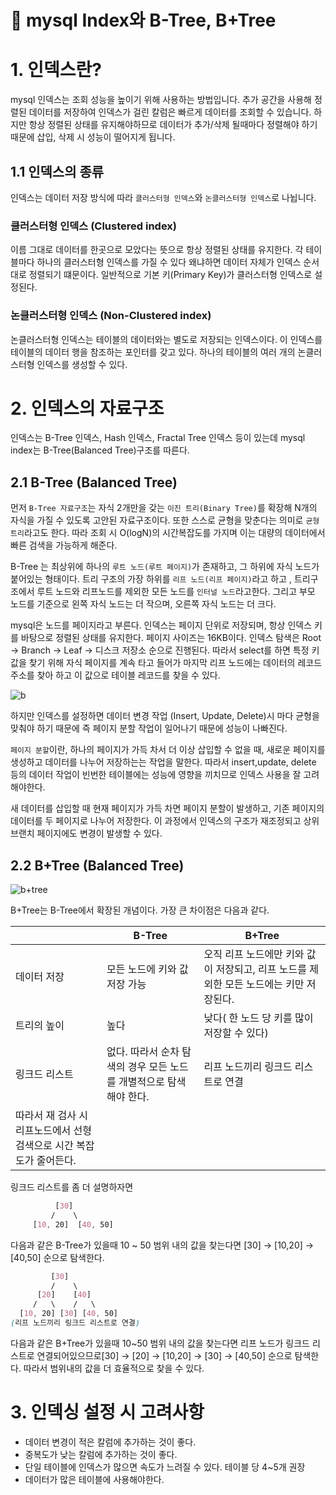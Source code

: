 # 📌 mysql Index와 B-Tree, B+Tree

# 1. 인덱스란?

mysql 인덱스는 조회 성능을 높이기 위해 사용하는 방법입니다. 추가 공간을 사용해 정렬된 데이터를 저장하여 인덱스가 걸린 칼럼은 빠르게 데이터를 조회할 수 있습니다. 하지만 항상 정렬된 상태를 유지해야하므로 데이터가 추가/삭제 될때마다 정렬해야 하기때문에 삽입, 삭제 시 성능이 떨어지게 됩니다.

## 1.1 인덱스의 종류

인덱스는 데이터 저장 방식에 따라 `클러스터형 인덱스`와 `논클러스터형 인덱스`로 나뉩니다.

### 클러스터형 인덱스 (Clustered index)

이름 그대로 데이터를 한곳으로 모았다는 뜻으로 항상 정렬된 상태를 유지한다.  각 테이블마다 하나의 클러스터형 인덱스를 가질 수 있다 왜냐하면 데이터 자체가 인덱스 순서대로 정렬되기 떄문이다. 일반적으로 기본 키(Primary Key)가 클러스터형 인덱스로 설정된다.

### 논클러스터형 인덱스 (Non-Clustered index)

논클러스터형 인덱스는 테이블의 데이터와는 별도로 저장되는 인덱스이다. 이 인덱스를 테이블의 데이터 행을 참조하는 포인터를 갖고 있다. 하나의 테이블의 여러 개의 논클러스터형 인덱스를 생성할 수 있다.


# 2. 인덱스의 자료구조

인덱스는 B-Tree 인덱스, Hash 인덱스, Fractal Tree 인덱스 등이 있는데  mysql index는 B-Tree(Balanced Tree)구조를 따른다.

## 2.1 B-Tree (Balanced Tree)

먼저 `B-Tree 자료구조`는 자식 2개만을 갖는 `이진 트리(Binary Tree)`를 확장해 N개의 자식을 가질 수 있도록 고안된 자료구조이다. 또한 스스로 균형을 맞춘다는 의미로 `균형 트리`라고도 한다. 따라 조회 시 O(logN)의 시간복잡도를 가지며 이는 대량의 데이터에서 빠른 검색을 가능하게 해준다.

B-Tree 는 최상위에 하나의 `루트 노드(루트 페이지)`가 존재하고, 그 하위에 자식 노드가 붙어있는 형태이다. 트리 구조의 가장 하위를 `리프 노드(리프 페이지)`라고 하고 , 트리구조에서 루트 노드와 리프노드를 제외한 모든 노드를 `인터널 노드`라고한다. 그리고 부모 노드를 기준으로 왼쪽 자식 노드는 더 작으며, 오른쪽 자식 노드는 더 크다.

mysql은 노드를 페이지라고 부른다. 인덱스는 페이지 단위로 저장되며, 항상 인덱스 키를 바탕으로 정렬된 상태를 유지한다. 페이지 사이즈는 16KB이다.  인덱스 탐색은 Root → Branch →  Leaf → 디스크 저장소 순으로 진행된다.  따라서 select를 하면 특정 키 값을 찾기 위해 자식 페이지를 계속 타고 들어가 마지막 리프 노드에는 데이터의 레코드 주소를 찾아 하고 이 값으로 테이블 레코드를 찾을 수 있다.

![b](https://github.com/user-attachments/assets/2ededa04-225e-47d3-b239-598b2d559cc0)

하지만 인덱스를 설정하면 데이터 변경 작업 (Insert, Update, Delete)시 마다 균형을 맞춰야 하기 때문에 즉 페이지 분할 작업이 일어나기 때문에 성능이 나빠진다.

`페이지 분할`이란, 하나의 페이지가 가득 차서 더 이상 삽입할 수 없을 때, 새로운 페이지를 생성하고 데이터를 나누어 저장하는는 작업을 말한다. 따라서 insert,update, delete 등의 데이터 작업이 빈번한 테이블에는 성능에 영향을 끼치므로 인덱스 사용을 잘 고려해야한다.

새 데이터를 삽입할 때 현재 페이지가 가득 차면 페이지 분할이 발생하고, 기존 페이지의 데이터를 두 페이지로 나누어 저장한다. 이 과정에서 인덱스의 구조가 재조정되고 상위 브랜치 페이지에도 변경이 발생할 수 있다.

## 2.2  B+Tree (Balanced Tree)

![b+tree](https://github.com/user-attachments/assets/0232a02c-7986-42d2-b681-1c4f1fc15f23)

B+Tree는 B-Tree에서 확장된 개념이다. 가장 큰 차이점은 다음과 같다.

|  | B-Tree | B+Tree |
| --- | --- | --- |
| 데이터 저장 | 모든 노드에 키와 값 저장 가능 | 오직 리프 노드에만 키와 값이 저장되고, 리프 노드를 제외한 모든 노드에는 키만 저장된다.  |
| 트리의 높이 | 높다 | 낮다( 한 노드 당 키를 많이 저장할 수 있다)  |
| 링크드 리스트 | 없다. 따라서 순차 탐색의 경우 모든 노드를 개별적으로 탐색해야 한다.  | 리프 노드끼리 링크드 리스트로 연결
따라서 재 검사 시 리프노드에서 선형 검색으로 시간 복잡도가 줄어든다.  |

링크드 리스트를 좀 더 설명하자면

```css
          [30]
         /    \
     [10, 20]  [40, 50]
```

다음과 같은 B-Tree가 있을때 10 ~ 50 범위 내의 값을 찾는다면 [30] → [10,20] → [40,50] 순으로 탐색한다.

```css
         [30]
         /    \
      [20]    [40]
     /   \    /   \
  [10, 20] [30] [40, 50]
(리프 노드끼리 링크드 리스트로 연결)
```

다음과 같은 B+Tree가 있을때 10~50 범위 내의 값을 찾는다면 리프 노드가 링크드 리스트로 연결되어있으므로[30] → [20] → [10,20] → [30] → [40,50] 순으로 탐색한다. 따라서 범위내의 값을 더 효율적으로 찾을 수 있다.

# 3. 인덱싱 설정 시 고려사항

- 데이터 변경이 적은 칼럼에 추가하는 것이 좋다.
- 중복도가 낮는 칼럼에 추가하는 것이 좋다.
- 단일 테이블에 인덱스가 많으면 속도가 느려질 수 있다.  테이블 당 4~5개 권장
- 데이터가 많은 테이블에 사용해야한다.